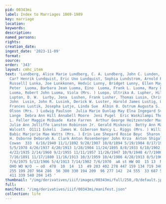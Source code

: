 ```yaml
---
pid: 00343mi
label: Index to Marriages 1869-1989
key: marriage
location: 
keywords: 
description: 
named_persons: 
rights: 
creation_date: 
ingest_date: '2023-11-09'
format: 
source: 
order: '343'
layout: cmhc_item
text: 'Lundberg, Alice Marie Lundberg, C. A. Lundberg, John C. Lunden, Lauda Lundgren,
  Car? Henrik Lundquist, Eric Uno Lundquist, Sophia Lundstrom, Arnold Phillip Lundstrom,
  Russell] Lunka, Joe Lunkkonen, Hedvic Lunny, Bridget Lunny, Ellen May Lunny, Hugh  Lunny,
  Peter  Luoma, Barbara Jean Luoma, Eino  Luoma, Frank L. Luoma, Mary L. Luoma, Minerva
  Luoma, Robert John Luoma, Viola (Mrs. ) Luopo, Ultrika A. Lupher, Hilda (Mrs. )
  Lupton, D. W.  Lurby, Jona  Lushen, Frank Lusher, Thomas Lusin, Chris Shawn Lusin,
  John  Lusin, John R. Lusink, Derick W. Luster, Harold James Lustig, Urslia Lustik,
  Frances Lustik, Josepha Lutje, Linda Sue  Albin 0. Ostrum Augusta S. Anderson Alice
  Olson (Mrs. ) Ludwig Paulson  Julia Marie Dunlap May Elna Ingegard Svensson Martin
  Lange  Debra Ann Hill Annabell Moore  Jeni Pugel  Eric Waskilampi Thomas Greenan  Alfred
  L. Feller Maggie McQuade  Kate Farren  Arthur George Heitzenroder Mary Klintz Sadar
  Julie Ann Jolliffe Lanston Robinson Jr. Gerald Miskovic  Betty Ann Malin  John E.
  Walcott  O11i1 Eskeli  James W. Giberson Nancy L. Riggs (Mrs. ) William Brown  Jospha
  Babic Marjorie Mae Watts (Mrs. ) Erin Lee Shepard Rosie Boyc  Sharon Slavin  Cora
  H. Osborne Deborah A. Clark Anton Rosenberger John Krza  Anton Shigal  Terry Wayne
  Cowan  333  6/16/1940 11/1/1892 9/28/1907 10/8/1894 5/19/1984 8/17/1970 11/21/1882
  5/5/1978 4/26/1937 4/20/1913 1/28/1904 11/24/1895 8/8/1933 6/18/1902 8/13/1902 7/3/1980
  4/22/1935 2/14/1960 9/2/1955 11/11/1957 11/26/1947 10/9/1948 4/7/1900 9/29/1894
  7/16/1891 11/17/1880 11/16/1913 10/3/1959 10/4/1986 4/28/1913 8/5/1961 11/4/1897
  7/6/1975 5/13/1906 5/4/1913 7/14/1902 7/6/1970  aA st HW OO  15 13  N OD DO™ OO
  OHO WO W/O  — oO  478  10  14  13  49 203 402 278 447 159 134 719 340 540 265 320
  255 199 207 964 286  56 300 330 194 209  96 277 142  24 555  33 687 540 176 386
  411 339 540 204 145 '
thumbnail: "/img/derivatives/iiif/images/00343mi/full/250,/0/default.jpg"
full: 
manifest: "/img/derivatives/iiif/00343mi/manifest.json"
collection: life
---
```

